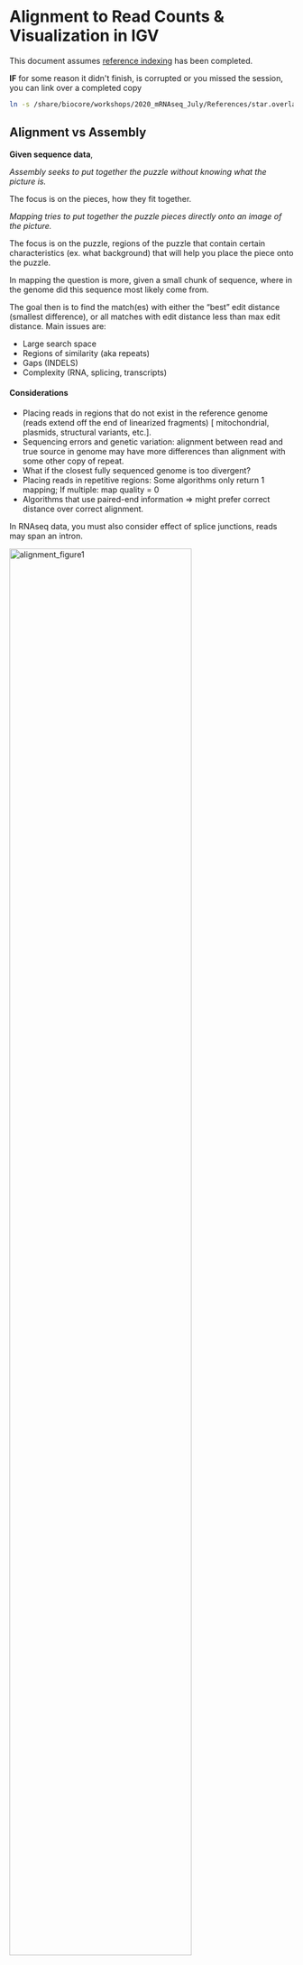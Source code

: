 # Alignment to Read Counts & Visualization in IGV

This document assumes [reference indexing](./02-alignment-indexref_mm.md) has been completed.

**IF** for some reason it didn't finish, is corrupted or you missed the session, you can link over a completed copy

```bash
ln -s /share/biocore/workshops/2020_mRNAseq_July/References/star.overlap100.gencode.M25 /share/workshop/mrnaseq_workshop/$USER/rnaseq_example/References/.
```

## Alignment vs Assembly

**Given sequence data**,

_Assembly seeks to put together the puzzle without knowing what the picture is._

The focus is on the pieces, how they fit together.

_Mapping tries to put together the puzzle pieces directly onto an image of the picture._

The focus is on the puzzle, regions of the puzzle that contain certain characteristics (ex. what background) that will help you place the piece onto the puzzle.  

In mapping the question is more, given a small chunk of sequence, where in the genome did this sequence most likely come from.

The goal then is to find the match(es) with either the “best” edit distance (smallest difference), or all matches with edit distance less than max edit distance. Main issues are:

* Large search space
* Regions of similarity (aka repeats)
* Gaps (INDELS)
* Complexity (RNA, splicing, transcripts)

#### Considerations
* Placing reads in regions that do not exist in the reference genome (reads extend off the end of linearized fragments) [ mitochondrial, plasmids, structural variants, etc.].
* Sequencing errors and genetic variation: alignment between read and true source in genome may have more differences than alignment with some other copy of repeat.
* What if the closest fully sequenced genome is too divergent?
* Placing reads in repetitive regions: Some algorithms only return 1 mapping; If multiple: map quality = 0
* Algorithms that use paired-end information => might prefer correct distance over correct alignment.

In RNAseq data, you must also consider effect of splice junctions, reads may span an intron.

<img src="alignment_figures/alignment_figure1.png" alt="alignment_figure1" width="80%"/>

### Aligners
Many [alignment algorithms](https://en.wikipedia.org/wiki/List_of_sequence_alignment_software
) to choose from. Examples include:
* Spliced Aligners
  * STAR
  * HiSAT2 (formerly Tophat [Bowtie2])
  * GMAP/GSNAP
  * SOAPsplice
  * MapSplice
* Aligners that can ’clip’
  * bwa-mem
  * Bowtie2 in local mode

#### Pseudo-aligners (salmon and kalisto)
* Quasi-mapping
* Probabilistic
* Map to transcripts, not genome
* Does transcript quantifications (or gene)
* Blazing FAST and can run on most laptops
* Experience suggests differences between “traditional” mappers are in the low abundance genes.

### Mapping against the genome vs transcriptome

May seem intuitive to map RNAseq data to transcriptome, but it is not that simple.
  * Transcriptomes are rarely complete.
  * Which transcript of a gene should you map to? canonical transcript (which is that)?
  * Shouldn’t map to all splice variants as these would show up as ‘multi-mappers’.

More so, a aligner will try to map every read, somewhere, provided the alignment meets its minimum requirements.
  * Need to provide a mapper with all possible places the read could have arisen from, which is best represented by the genome. Otherwise, you get mis-mapping because its close enough.

### Genome and Genome Annotation

Genome sequence fasta files and annotation (gff, gtf) files go together! These should be identified at the beginning of analysis.

* Genome fasta files should include all primary chromosomes, unplaced sequences and un-localized sequences, as well as any organelles. Should bet contain any contigs that represent patches, or alternative haplotypes.
* If you expect contamination, or the presence of additional sequence/genome, add the sequence(s) to the genome fasta file.
* Annotation file should be GTF (preferred), and should be the most comprehensive you can find.
  * Chromosome names in the GTF must match those in the fasta file (they don’t always do).

## Counting reads as a proxy for gene expression

The more you can count (and HTS sequencing systems can count a lot) the better the measure of copy number for even rare transcripts in a population.
* Most RNA-seq techniques deal with count data. Reads are mapped to a reference genome, transcripts are detected, and the number of reads that map to a transcript (or gene) are counted.
* Read counts for a transcript are roughly proportional to the gene’s length and transcript abundance (in whole transcript methods).

Technical artifacts should be considered during counting
* Mapping quality
* Map-ability (uniqueness), the read is not ambiguous

Options are (STAR, HTSEQ, featureCounts)

### The HTSEQ way

* Given a sam/bam file with aligned sequence reads and a list of genomic feature (genes locations), we wish to count the number of reads (fragments) than overlap each feature.
  * Features are defined by intervals, they have a start and stop position on a chromosome.
  * For this workshop and analysis, features are genes which are the union of all its exons. You could consider each exon as a feature, for alternative splicing.
* Htseq-count has three overlapping modes
  * union
  * intersection-strict
  * intersection-nonempty

  <img src="alignment_figures/alignment_figure2.png" alt="alignment_figure2" width="60%"/>
*from the htseq paper*

#### Star Implementation
Counts coincide with Htseq-counts under default parameters (union and tests all orientations). Need to specify GTF file at genome generation step or during mapping.
* Output, 4 columns
  * GeneID
  * Counts for unstranded
  * Counts for first read strand
  * Counts for second read strand

Choose the appropriate column given the library preparation characteristics and generate a matrix expression table, columns are samples, rows are genes.

### Alignment concepts

* Multimappers:
  * Reads that align equally well to more than one reference location.
  * Generally, multimappers are discounted in variant detection, and are often discounted in counting applications (like RNA-Seq ... would “cancel” out anyway).
  * Note: multimapper “rescue” in some algorithms (RSEM, Express?).
* Duplicates:
  * Reads or read pairs arising from the same original library fragment, either during library preparation (PCR duplicates).
  * Generally, duplicates can only be detected reliably with paired-end sequencing. If PE, they’re discounted in variant detection, and discounted in counting applications (like RNA-Seq).
* Clipping vs Splicing  
<img src="alignment_figures/alignment_figure3.png" alt="alignment_figure3" width="50%"/>  
* Inner length, insert size, fragment length  
<img src="alignment_figures/alignment_figure4.jpg" alt="alignment_figure4" width="50%"/>  
*From https://www.biostars.org/p/106291/*

## Alignments

1. We are now ready to try an alignment:

    ```bash
    cd /share/workshop/mrnaseq_workshop/$USER/rnaseq_example/HTS_testing
    ```

    and let's run STAR (via srun) on the pair of streamed test files we created earlier:

    ```bash
    srun --time=15:00:00 -n 8 --mem=32g --reservation=mrnaseq_workshop --account=mrnaseq_workshop --pty /bin/bash
    ```

    Once you've been given an interactive session we can run STAR. You can ignore the two warnings/errors and you know your on a cluster node because your server will change. Here you see I'm on tadpole, then after the srun command is successful, I am now on drove-13.

    <div class="output">msettles@tadpole:/share/workshop/msettles/rnaseq_example/> HTS_testing$ srun --time=15:00:00 -n 8 --mem=32g --reservation=mrnaseq_workshop --account=mrnaseq_workshop --pty /bin/bash
    srun: job 29372920 queued and waiting for resources
    srun: job 29372920 has been allocated resources
    groups: cannot find name for group ID 2020
    bash: /home/msettles/.bashrc: Permission denied
    msettles@drove-13:/share/workshop/msettles/rnaseq_example/> HTS_testing$
    </div>

1. Then run the star commands

    ```bash
    module load star
    STAR \
    --runThreadN 8 \
       --genomeDir ../References/star_2.7.3a_index_GRCm38.p6 \
       --outSAMtype BAM SortedByCoordinate \
       --quantMode GeneCounts \
       --outFileNamePrefix mouse_110_WT_C_R1_ \
       --readFilesCommand zcat \
       --readFilesIn mouse_110_WT_C_R1.fastq.gz mouse_110_WT_C_R2.fastq.gz
    ```

    In the command, we are telling star to count reads on a gene level ('--quantMode GeneCounts'), the prefix for all the output files will be SampleAC1.streamed_, the command to unzip the files (zcat), and finally, the input file pair.

    Once finished please 'exit' the srun session. You'll know you were successful when your back on tadpole

    <div class="output">msettles@drove-13:/share/workshop/msettles/rnaseq_example/HTS_testing$ exit
    exit
    msettles@tadpole:/share/workshop/msettles/rnaseq_example/HTS_testing$
    </div>

###  Now let's take a look at an alignment in IGV.

1.  We first need to index the bam file, will use 'samtools' for this step, which is a program to manipulate SAM/BAM files. Take a look at the options for samtools and 'samtools index'.

    ```bash
    module load samtools
    samtools
    samtools index
    ```

    We need to index the BAM file:

    ```bash
    cd /share/workshop/mrnaseq_workshop/$USER/rnaseq_example/HTS_testing
    samtools index mouse_110_WT_C_R1_Aligned.sortedByCoord.out.bam
    ```

    **IF** for some reason it didn't finish, is corrupted or you missed the session, you can copy over a completed copy

    ```bash
    cp -r /share/biocore/workshops/2020_mRNAseq_July/HTS_testing/mouse_110_WT_C_R1_Aligned.sortedByCoord.out.bam* /share/workshop/mrnaseq_workshop/$USER/rnaseq_example/HTS_testing
    ```

2. Transfer SampleAC1.streamed_Aligned.sortedByCoord.out.bam and SampleAC1.streamed_Aligned.sortedByCoord.out.bam (the index file) to your computer using scp or winSCP, or copy/paste from cat [sometimes doesn't work].

    In Mac/Linux, Windows users use WinSCP. In a new shell session on my laptop. **NOT logged into tadpole**. Replace [your_username] with your username
    ```bash
    mkdir ~/rnaseq_workshop
    cd ~/rnaseq_workshop
    scp [your_username]@tadpole.genomecenter.ucdavis.edu:/share/workshop/mrnaseq_workshop/[your_username]/rnaseq_example/HTS_testing/mouse_110_WT_C_R1_Aligned.sortedByCoord.out.bam* .
    ```

    Its ok of the mkdir command fails ("File exists") because we aleady created the directory earlier.


1. Now we are ready to use IGV.

    Go to the [IGV page at the Broad Institute](http://software.broadinstitute.org/software/igv/).

    <img src="alignment_figures/index_igv1.png" alt="index_igv1" width="80%" style="border:5px solid #ADD8E6;"/>

    And then navigate to the download page, [IGV download](http://software.broadinstitute.org/software/igv/download)

    <img src="alignment_figures/index_igv2.png" alt="index_igv2" width="80%" style="border:5px solid #ADD8E6;"/>

    Here you can download IGV for your respective platform (Window, Mac OSX, Linux), but we are going to use the web application they supply, [IGV web app](https://igv.org/app).

    <img src="alignment_figures/index_igv3.png" alt="index_igv3" width="80%" style="border:5px solid #ADD8E6;"/>

1. The first thing we want to do is load the Human genome. Click on "Genomes" in the menu and choose "Human (GRCh38/hg38)".

    <img src="alignment_figures/index_igv4.png" alt="index_igv4" width="80%" style="border:5px solid #ADD8E6;"/>

1. Now let's load the alignment bam and index files. Click on "Tracks" and choose "Local File ...".

    <img src="alignment_figures/index_igv5.png" alt="index_igv5" width="80%" style="border:5px solid #ADD8E6;"/>

    Navigate to where you transferred the bam and index file and select them **both**.

    <img src="alignment_figures/index_igv6.png" alt="index_igv6" width="80%" style="border:5px solid #ADD8E6;"/>

    Now your alignment is loaded. Any loaded bam file aligned to a genome is called a "track".

    <img src="alignment_figures/index_igv7.png" alt="index_igv7" width="80%" style="border:5px solid #ADD8E6;"/>

1. Lets take a look at the alignment associated with the gene __HBB__, and if for some reason it doesn't find HBB (web IGV can be fickle) go to position __chr11:5,224,466-5,228,071__. If you don't see any reads, this likely means your in the wrong genome, double check that it says **hg38** in the top left.

    <img src="alignment_figures/index_igv8.png" alt="index_igv8" width="80%" style="border:5px solid #ADD8E6;"/>

    <img src="alignment_figures/index_igv9.png" alt="index_igv9" width="80%" style="border:5px solid #ADD8E6;"/>

    You can zoom in by clicking on the plus sign (top right) or zoom out by clicking the negative sign. You also may have to move around by clicking and dragging in the BAM track window.

    You can also zoom in by clicking and dragging across the number line at the top. That section will highlight, and when you release the button, it will zoom into that section.

    <img src="alignment_figures/index_igv10.png" alt="index_igv10" width="80%" style="border:5px solid #ADD8E6;"/>

    <img src="alignment_figures/index_igv11.png" alt="index_igv11" width="80%" style="border:5px solid #ADD8E6;"/>

    Reset the window by searching for HBB again, **and** then zoom in 1 step.

    <img src="alignment_figures/index_igv12.png" alt="index_igv12" width="80%" style="border:5px solid #ADD8E6;"/>

1. See that the reads should be aligning within the exons in the gene. This makes sense, since RNA-Seq reads are from exons. Play with the settings on the right hand side a bit.

    <img src="alignment_figures/index_igv13.png" alt="index_igv13" width="80%" style="border:5px solid #ADD8E6;"/>

    <img src="alignment_figures/index_igv14.png" alt="index_igv14" width="80%" style="border:5px solid #ADD8E6;"/>

    <img src="alignment_figures/index_igv15.png" alt="index_igv15" width="80%" style="border:5px solid #ADD8E6;"/>

    <img src="alignment_figures/index_igv16.png" alt="index_igv16" width="80%" style="border:5px solid #ADD8E6;"/>

    <img src="alignment_figures/index_igv17.png" alt="index_igv17" width="80%" style="border:5px solid #ADD8E6;"/>


## Running STAR on the experiment

1. We can now run STAR across all samples on the real data using a SLURM script, [star.slurm](../scripts/star.slurm), that we should take a look at now.

    ```bash
    cd /share/workshop/mrnaseq_workshop/$USER/rnaseq_example  # We'll run this from the main directory
    wget https://raw.githubusercontent.com/ucdavis-bioinformatics-training/2020-mRNA_Seq_Workshop/master/software_scripts/scripts/star.slurm
    less star.slurm
    ```

    <pre class="prettyprint"><code class="language-py" style="background-color:333333">
        #!/bin/bash
        #SBATCH --job-name=star # Job name
        #SBATCH --nodes=1
        #SBATCH --ntasks=8
        #SBATCH --time=60
        #SBATCH --mem=32000 # Memory pool for all cores (see also --mem-per-cpu)
        #SBATCH --partition=production
        #SBATCH --reservation=mrnaseq_workshop
        #SBATCH --account=mrnaseq_workshop
        #SBATCH --array=1-22
        #SBATCH --output=slurmout/star_%A_%a.out # File to which STDOUT will be written
        #SBATCH --error=slurmout/star_%A_%a.err # File to which STDERR will be written

        start=`date +%s`
        echo $HOSTNAME
        echo "My SLURM_ARRAY_TASK_ID: " $SLURM_ARRAY_TASK_ID

        sample=`sed "${SLURM_ARRAY_TASK_ID}q;d" samples.txt`
        REF="References/star_2.7.3a_index_GRCm38.p6"

        outpath='02-STAR_alignment'
        [[ -d ${outpath} ]] || mkdir ${outpath}
        [[ -d ${outpath}/${sample} ]] || mkdir ${outpath}/${sample}

        echo "SAMPLE: ${sample}"

        module load star

        call="STAR
             --runThreadN 8 \
             --genomeDir $REF \
             --outSAMtype BAM SortedByCoordinate \
             --readFilesCommand zcat \
             --readFilesIn 01-HTS_Preproc/${sample}/${sample}_R1.fastq.gz 01-HTS_Preproc/${sample}/${sample}_R2.fastq.gz \
             --quantMode GeneCounts \
             --outFileNamePrefix ${outpath}/${sample}/${sample}_ \
             > ${outpath}/${sample}/${sample}-STAR.stdout 2> ${outpath}/${sample}/${sample}-STAR.stderr"

        echo $call
        eval $call

        end=`date +%s`
        runtime=$((end-start))
        echo $runtime
    </code></pre>


When you are done, type "q" to exit.

{:start="2"}
2. After looking at the script, lets run it.

    ```bash
    sbatch star.slurm  # moment of truth!
    ```

    We can watch the progress of our task array using the 'squeue' command. Takes about 30 minutes to process each sample.

    ```sbatch
    squeue -u msettles  # use your username
    ```

## Quality Assurance - Mapping statistics as QA/QC.

1. Once your jobs have finished successfully, check the error and out logs like we did in the previous exercise.

    Use a script of ours, [star_stats.sh](../software_scripts/scripts/star_stats.sh) to collect the alignment stats. Don't worry about the script's contents at the moment; you'll use very similar commands to create a counts table in the next section. For now:

    ```bash
    cd /share/workshop/mrnaseq_workshop/$USER/rnaseq_example  # We'll run this from the main directory
    wget https://raw.githubusercontent.com/ucdavis-bioinformatics-training/2020-mRNA_Seq_Workshop/master/software_scripts/scripts/star_stats.sh
    bash star_stats.sh
    ```

2. Transfer summary_star_alignments.txt to your computer using scp or winSCP, or copy/paste from cat [sometimes doesn't work],  

    In Mac/Linux, Windows users use WinSCP. In a new shell session on my laptop. **NOT logged into tadpole**. Replace my [your_username] with your username

    ```bash
    mkdir ~/rnaseq_workshop
    cd ~/rnaseq_workshop
    scp [your_username]@tadpole.genomecenter.ucdavis.edu:/share/workshop/mrnaseq_workshop/[your_username]/rnaseq_example/summary_star_alignments.txt .
    ```

    Its ok of the mkdir command fails ("File exists") because we aleady created the directory earlier.

    Open in excel (or excel like application), and lets review.

    The table that this script creates ("summary_star_alignments.txt") can be pulled to your laptop via 'scp', or WinSCP, etc., and imported into a spreadsheet. Are all samples behaving similarly? Discuss ...
